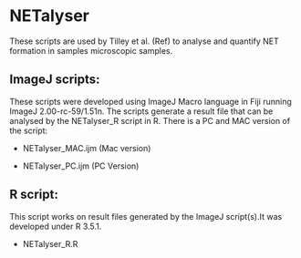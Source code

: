 # NETalyser

These scripts are used by Tilley et al. (Ref) to analyse and quantify NET formation in samples microscopic samples.

## ImageJ scripts:
These scripts were developed using ImageJ Macro language in Fiji running ImageJ 2.00-rc-59/1.51n.
The scripts generate a result file that can be analysed by the NETalyser_R script in R.
There is a PC and MAC version of the script: 

  * NETalyser_MAC.ijm (Mac version)
  
  * NETalyser_PC.ijm  (PC Version)
  
 
 ## R script:
 
 This script works on result files generated by the ImageJ script(s).It was developed under R 3.5.1.
 
  * NETalyser_R.R

